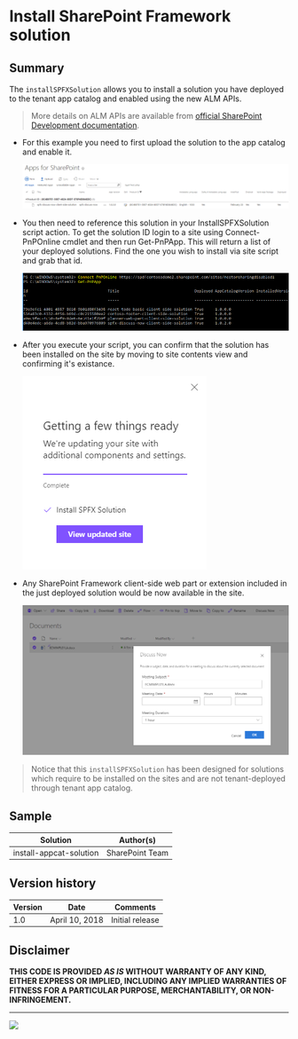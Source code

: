 # Install SharePoint Framework solution

## Summary

The `installSPFXSolution` allows you to install a solution you have deployed to the tenant app catalog and enabled using the new ALM APIs.

> More details on ALM APIs are available from [official SharePoint Development documentation](https://docs.microsoft.com/en-us/sharepoint/dev/apis/alm-api-for-spfx-add-ins).

-  For this example you need to first upload the solution to the app catalog and enable it.

    ![solution enabled](screenshot-appcat-spfx-solution-enabled.png)

- You then need to reference this solution in your InstallSPFXSolution script action. To get the solution ID login to a site using Connect-PnPOnline cmdlet and then run Get-PnPApp. This will return a list of your deployed solutions. Find the one you wish to install via site script and grab that id.

    ![solution enabled](screenshot-appcat-solutionid.png)

- After you execute your script, you can confirm that the solution has been installed on the site by moving to site contents view and confirming it's existance.

    ![Screenshot](screenshot-install-spfx-solution-script-action.png)

- Any SharePoint Framework client-side web part or extension included in the just deployed solution would be now available in the site.

    ![SPFx solution in action](screenshot-solution-applied.png)


> Notice that this `installSPFXSolution` has been designed for solutions which require to be installed on the sites and are not tenant-deployed through tenant app catalog. 


## Sample

Solution|Author(s)
--------|---------
install-appcat-solution | SharePoint Team

## Version history

Version|Date|Comments
-------|----|--------
1.0|April 10, 2018|Initial release

## Disclaimer
**THIS CODE IS PROVIDED *AS IS* WITHOUT WARRANTY OF ANY KIND, EITHER EXPRESS OR IMPLIED, INCLUDING ANY IMPLIED WARRANTIES OF FITNESS FOR A PARTICULAR PURPOSE, MERCHANTABILITY, OR NON-INFRINGEMENT.**

---



<img src="https://telemetry.sharepointpnp.com/sp-dev-site-scripts/samples/install_spfx_solution" />
